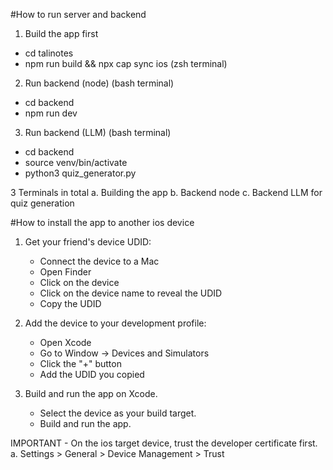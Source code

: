 #How to run server and backend

1. Build the app first
- cd talinotes
- npm run build && npx cap sync ios (zsh terminal)

2. Run backend (node) (bash terminal)
- cd backend
- npm run dev

3. Run backend (LLM) (bash terminal)
- cd backend
- source venv/bin/activate
- python3 quiz_generator.py

3 Terminals in total
    a. Building the app
    b. Backend node
    c. Backend LLM for quiz generation

#How to install the app to another ios device

1. Get your friend's device UDID:
    - Connect the device to a Mac
    - Open Finder
    - Click on the device
    - Click on the device name to reveal the UDID
    - Copy the UDID

2. Add the device to your development profile:
    - Open Xcode
    - Go to Window → Devices and Simulators
    - Click the "+" button
    - Add the UDID you copied

3. Build and run the app on Xcode.
    - Select the device as your build target.
    - Build and run the app.

IMPORTANT - On the ios target device, trust the developer certificate first.
    a. Settings > General > Device Management > Trust